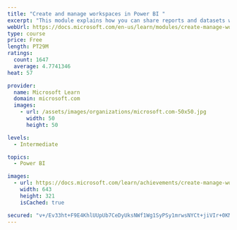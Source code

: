 ```yaml
---
title: "Create and manage workspaces in Power BI "
excerpt: "This module explains how you can share reports and datasets with your users and how to create a deployment strategy that makes sense for you and your organization. Furthermore, you will learn about data lineage in Microsoft Power BI."
webUrl: https://docs.microsoft.com/en-us/learn/modules/create-manage-workspaces-power-bi/
type: course
price: Free
length: PT29M
ratings:
  count: 1647
  average: 4.7741346
heat: 57

provider:
  name: Microsoft Learn
  domain: microsoft.com
  images:
    - url: /assets/images/organizations/microsoft.com-50x50.jpg
      width: 50
      height: 50

levels:
  - Intermediate

topics:
  - Power BI

images:
  - url: https://docs.microsoft.com/learn/achievements/create-manage-workspaces-power-bi-social.png
    width: 643
    height: 321
    isCached: true

secured: "v+/Ev33ht+F9E4KhlUUpUb7CeDyUksNWf1Wg1SyPSy1mrwsNYCt+jiVIr+0KMLkPfjdDDhzWNNxgUBksLGyd+UiaHlZ6tfgS1kTdSCbY2JMMFXFKyeCu4zMWO4tUGxxpfybQy2/KbR/egoW9chjMrOkSfW3HYk65WhnLqPMv0XdY8ZYYNSj6lKNqb2Lf9LZavNGYAJF6cugT4S9GKfz69bsUCNL1nL5jYgg/dzzAQ7C8XuaWAlSoPibaynadL8VJloc+bRtM/tCFLsiNSs9SpOYREjk/tjdrTRQ0xIvZdvlx+/qar8OHpyeQqiucjag7EpKp2jxCXw7skfM/FSBJe9R2qVoiIrr01otmtpYnWidJPTsp1S/3rnXb0A9/Mh3blxIgfVxN5Zrf26H/9XNNAXejRp1PIVpXAMtSN/Fk38s=;8bOjPZXMXzfotYMU5aLpAQ=="
---
```


